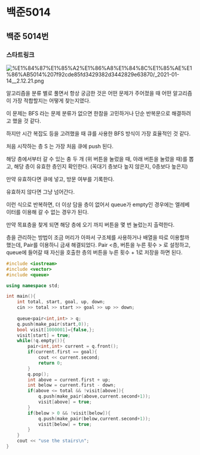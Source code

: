 # 백준5014

## 백준 5014번

### 스타트링크

![%E1%84%87%E1%85%A2%E1%86%A8%E1%84%8C%E1%85%AE%E1%86%AB5014%207f92cde85fd3429382d3442829e63870/_2021-01-14__2.12.21.png](%E1%84%87%E1%85%A2%E1%86%A8%E1%84%8C%E1%85%AE%E1%86%AB5014%207f92cde85fd3429382d3442829e63870/_2021-01-14__2.12.21.png)

알고리즘을 분류 별로 풀면서 항상 궁금한 것은 어떤 문제가 주어졌을 때 어떤 알고리즘이 가장 적합할지는 어떻게 찾는지였다. 

이 문제는 BFS 라는 문제 분류가 없으면 한참을 고민하거나 단순 반복문으로 해결하려고 했을 것 같다. 

하지만 시간 복잡도 등을 고려했을 때 큐를 사용한 BFS 방식이 가장 효율적인 것 같다. 

처음 시작하는 층 S 는 가장 처음 큐에 push 된다. 

해당 층에서부터 갈 수 있는 충 두 개 (위 버튼을 눌렀을 때, 아래 버튼을 눌렀을 때)를 뽑고, 해당 층이 유효한 층인지 확인한다. (꼭대기 층보다 높지 않은지, 0층보다 높은지)

만약 유효하다면 큐에 넣고, 방문 여부를 기록한다. 

유효하지 않다면 그냥 넘어간다. 

이런 식으로 반복하면, 더 이상 담을 층이 없어서 queue가 empty인 경우에는 엘레베이터를 이용해 갈 수 없는 경우가 된다. 

만약 목표층을 찾게 되면 해당 층에 오기 까지 버튼을 몇 번 눌렀는지 출력한다. 

층을 관리하는 방법이 조금 머리가 아파서 구조체를 사용하거나 배열을 따로 이용할까 했는데, Pair를 이용하니 금새 해결되었다. Pair <층, 버튼을 누른 횟수 > 로 설정하고, queue에 들어갈 때 자신을 호출한 층의 버튼을 누른 횟수 + 1로 저장을 하면 된다. 

```cpp
#include <iostream>
#include <vector>
#include <queue>

using namespace std;

int main(){
    int total, start, goal, up, down;
    cin >> total >> start >> goal >> up >> down;
    
    queue<pair<int,int> > q;
    q.push(make_pair(start,0));
    bool visit[1000001]={false,};
    visit[start] = true;
    while(!q.empty()){
        pair<int,int> current = q.front();
        if(current.first == goal){
            cout << current.second;
            return 0;
        }
        q.pop();
        int above = current.first + up;
        int below = current.first - down;
        if(above <= total && !visit[above]){
            q.push(make_pair(above,current.second+1));
            visit[above] = true;
        }
        if(below > 0 && !visit[below]){
            q.push(make_pair(below,current.second+1));
            visit[below] = true;
        }
    }
    cout << "use the stairs\n";
}
```